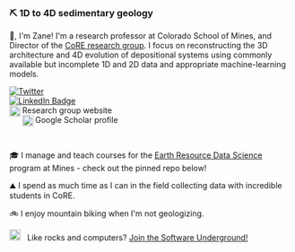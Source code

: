 ### ⛏️ 1D to 4D sedimentary geology

:wave:, I'm Zane! I'm a research professor at Colorado School of Mines, and Director of the [CoRE research group](https://core.mines.edu). I focus on reconstructing the 3D architecture and 4D evolution of depositional systems using commonly available but incomplete 1D and 2D data and appropriate machine-learning models. 

[![Twitter](https://img.shields.io/twitter/url/https/twitter.com/zanejobe.svg?style=social&label=Follow%20%40zanejobe)](https://twitter.com/cloudposse)
<br />
[![LinkedIn Badge](https://img.shields.io/badge/LinkedIn-Profile-informational?style=flat&logo=linkedin&logoColor=white&color=0D76A8)](https://www.linkedin.com/in/zane-jobe/)
<br />
[<img align="left" alt="core.mines.edu" width="20px" src="https://raw.githubusercontent.com/iconic/open-iconic/master/png/globe.png" style="background-color:white;" />](https://core.mines.edu) Research group website 
<br />
[<img align="left" alt="zanejobe | Scholar" width="20px" src="https://camo.githubusercontent.com/80c1726d97a306a48189cb105cb4c0667d5adf140dc35daf05713873170b20ff/687474703a2f2f7777772e736f66746c61622e6e7475612e67722f7e6e69636b69652f696d616765732f6c6f676f2f676f6f676c652d7363686f6c61722e706e67" style="background-color:white"/>](https://scholar.google.com/citations?user=58dKXjAAAAAJ&hl=en) Google Scholar profile

<br />


:mortar_board: I manage and teach courses for the [Earth Resource Data Science](https://online.mines.edu/earth-resources-online/) program at Mines - check out the pinned repo below!

:mountain: I spend as much time as I can in the field collecting data with incredible students in CoRE.

:bike: I enjoy mountain biking when I'm not geologizing.

<img src="https://pbs.twimg.com/profile_images/834827464257986561/Fc_gr7Pk_400x400.jpg" width=20px /> &nbsp; Like rocks and computers? [Join the Software Underground!](https://softwareunderground.org/slack)

<!--
<a href="https://github.com/anuraghazra/github-readme-stats">
  <img align="center" src="https://github-readme-stats.vercel.app/api?username=zanejobe&hide=stars&show_icons=true&count_private=true" />
</a>
<a href="https://github.com/anuraghazra/convoychat">
  <img align="center" src="https://github-readme-stats.vercel.app/api/top-langs/?username=zanejobe&hide=Jupyter%20Notebook&layout=compact" />
</a>
-->
